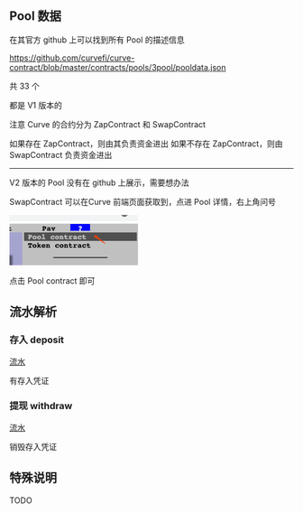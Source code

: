 ## Pool 数据
在其官方 github 上可以找到所有 Pool 的描述信息

https://github.com/curvefi/curve-contract/blob/master/contracts/pools/3pool/pooldata.json

共 33 个 

都是 V1  版本的

注意 Curve 的合约分为 ZapContract 和 SwapContract

如果存在 ZapContract，则由其负责资金进出
如果不存在 ZapContract，则由 SwapContract 负责资金进出

----

V2 版本的 Pool 没有在 github 上展示，需要想办法

SwapContract 可以在Curve 前端页面获取到，点进 Pool 详情，右上角问号

![](images/get_pool_address.png)

点击 Pool contract 即可

## 流水解析

### 存入 deposit

[流水](https://etherscan.io/tx/0x082e79a6417616aea5261200335797f4088dc3cba4e1c4b8cdb59c293361f721)


有存入凭证


### 提现 withdraw

[流水](https://etherscan.io/tx/0x614b3fafd2bcd64279ae61701ec0014de2d85ea344bc75760c13af9351d5cfa3)


销毁存入凭证

## 特殊说明
TODO